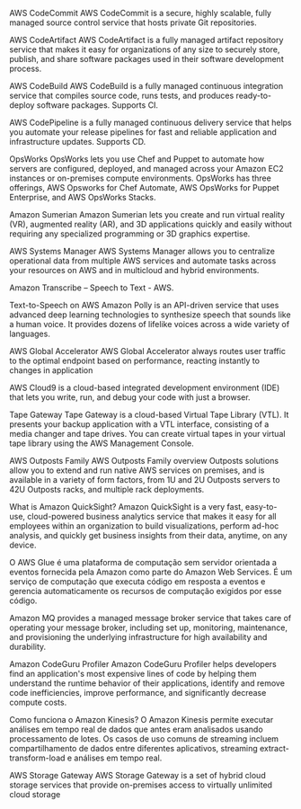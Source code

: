 AWS CodeCommit
AWS CodeCommit is a secure, highly scalable, fully managed source control service that hosts private Git repositories.

AWS CodeArtifact
AWS CodeArtifact is a fully managed artifact repository service that makes it easy for organizations of any size to securely store, publish, and share software packages used in their software development process.

AWS CodeBuild
AWS CodeBuild is a fully managed continuous integration service that compiles source code, runs tests, and produces ready-to-deploy software packages. Supports CI.

AWS CodePipeline is a fully managed continuous delivery service that helps you automate your release pipelines for fast and reliable application and infrastructure updates. Supports CD.

OpsWorks
OpsWorks lets you use Chef and Puppet to automate how servers are configured, deployed, and managed across your Amazon EC2 instances or on-premises compute environments. OpsWorks has three offerings, AWS Opsworks for Chef Automate, AWS OpsWorks for Puppet Enterprise, and AWS OpsWorks Stacks.

Amazon Sumerian
Amazon Sumerian lets you create and run virtual reality (VR), augmented reality (AR), and 3D applications quickly and easily without requiring any specialized programming or 3D graphics expertise.

AWS Systems Manager
AWS Systems Manager allows you to centralize operational data from multiple AWS services and automate tasks across your resources on AWS and in multicloud and hybrid environments.

Amazon Transcribe – Speech to Text - AWS.

Text-to-Speech on AWS
Amazon Polly is an API-driven service that uses advanced deep learning technologies to synthesize speech that sounds like a human voice. It provides dozens of lifelike voices across a wide variety of languages.

AWS Global Accelerator
AWS Global Accelerator always routes user traffic to the optimal endpoint based on performance, reacting instantly to changes in application 

AWS Cloud9 is a cloud-based integrated development environment (IDE) that lets you write, run, and debug your code with just a browser.

Tape Gateway
Tape Gateway is a cloud-based Virtual Tape Library (VTL). It presents your backup application with a VTL interface, consisting of a media changer and tape drives. You can create virtual tapes in your virtual tape library using the AWS Management Console.

AWS Outposts Family
AWS Outposts Family overview
Outposts solutions allow you to extend and run native AWS services on premises, and is available in a variety of form factors, from 1U and 2U Outposts servers to 42U Outposts racks, and multiple rack deployments.

What is Amazon QuickSight?
Amazon QuickSight is a very fast, easy-to-use, cloud-powered business analytics service that makes it easy for all employees within an organization to build visualizations, perform ad-hoc analysis, and quickly get business insights from their data, anytime, on any device.

O AWS Glue é uma plataforma de computação sem servidor orientada a eventos fornecida pela Amazon como parte do Amazon Web Services. É um serviço de computação que executa código em resposta a eventos e gerencia automaticamente os recursos de computação exigidos por esse código.

Amazon MQ provides a managed message broker service that takes care of operating your message broker, including set up, monitoring, maintenance, and provisioning the underlying infrastructure for high availability and durability.

Amazon CodeGuru Profiler
Amazon CodeGuru Profiler helps developers find an application's most expensive lines of code by helping them understand the runtime behavior of their applications, identify and remove code inefficiencies, improve performance, and significantly decrease compute costs.

Como funciona o Amazon Kinesis?
O Amazon Kinesis permite executar análises em tempo real de dados que antes eram analisados usando processamento de lotes. Os casos de uso comuns de streaming incluem compartilhamento de dados entre diferentes aplicativos, streaming extract-transform-load e análises em tempo real.

AWS Storage Gateway
AWS Storage Gateway is a set of hybrid cloud storage services that provide on-premises access to virtually unlimited cloud storage
